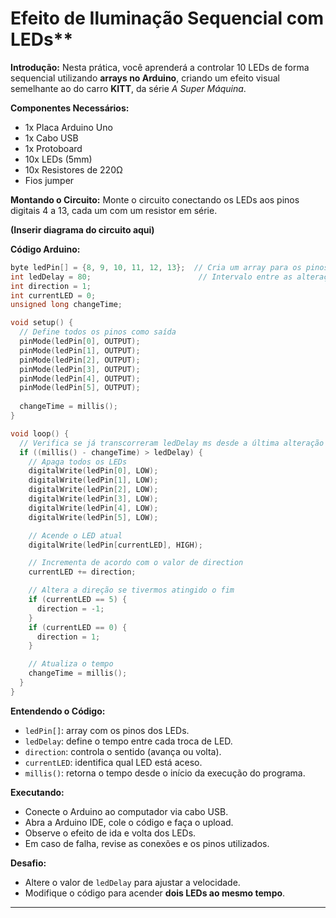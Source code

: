 # Efeito de Iluminação Sequencial com LEDs**

**Introdução:**
Nesta prática, você aprenderá a controlar 10 LEDs de forma sequencial utilizando **arrays no Arduino**, criando um efeito visual semelhante ao do carro **KITT**, da série *A Super Máquina*.

**Componentes Necessários:**

* 1x Placa Arduino Uno
* 1x Cabo USB
* 1x Protoboard
* 10x LEDs (5mm)
* 10x Resistores de 220Ω
* Fios jumper

**Montando o Circuito:**
Monte o circuito conectando os LEDs aos pinos digitais 4 a 13, cada um com um resistor em série.

**(Inserir diagrama do circuito aqui)**

**Código Arduino:**

```cpp
byte ledPin[] = {8, 9, 10, 11, 12, 13};  // Cria um array para os pinos dos LEDs
int ledDelay = 80;                        // Intervalo entre as alterações
int direction = 1;
int currentLED = 0;
unsigned long changeTime;

void setup() {
  // Define todos os pinos como saída
  pinMode(ledPin[0], OUTPUT);
  pinMode(ledPin[1], OUTPUT);
  pinMode(ledPin[2], OUTPUT);
  pinMode(ledPin[3], OUTPUT);
  pinMode(ledPin[4], OUTPUT);
  pinMode(ledPin[5], OUTPUT);
  
  changeTime = millis();
}

void loop() {
  // Verifica se já transcorreram ledDelay ms desde a última alteração
  if ((millis() - changeTime) > ledDelay) {
    // Apaga todos os LEDs
    digitalWrite(ledPin[0], LOW);
    digitalWrite(ledPin[1], LOW);
    digitalWrite(ledPin[2], LOW);
    digitalWrite(ledPin[3], LOW);
    digitalWrite(ledPin[4], LOW);
    digitalWrite(ledPin[5], LOW);

    // Acende o LED atual
    digitalWrite(ledPin[currentLED], HIGH);

    // Incrementa de acordo com o valor de direction
    currentLED += direction;

    // Altera a direção se tivermos atingido o fim
    if (currentLED == 5) {
      direction = -1;
    }
    if (currentLED == 0) {
      direction = 1;
    }

    // Atualiza o tempo
    changeTime = millis();
  }
}
```

**Entendendo o Código:**

* `ledPin[]`: array com os pinos dos LEDs.
* `ledDelay`: define o tempo entre cada troca de LED.
* `direction`: controla o sentido (avança ou volta).
* `currentLED`: identifica qual LED está aceso.
* `millis()`: retorna o tempo desde o início da execução do programa.

**Executando:**

* Conecte o Arduino ao computador via cabo USB.
* Abra a Arduino IDE, cole o código e faça o upload.
* Observe o efeito de ida e volta dos LEDs.
* Em caso de falha, revise as conexões e os pinos utilizados.

**Desafio:**

* Altere o valor de `ledDelay` para ajustar a velocidade.
* Modifique o código para acender **dois LEDs ao mesmo tempo**.

---
